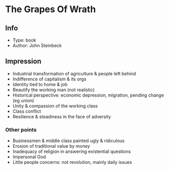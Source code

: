 # The Grapes Of Wrath

## Info
- Type: book
- Author: John Steinbeck

## Impression
- Industrial transformation of agriculture & people left behind
- Indifference of capitalism & its orgs
- Identity tied to home & job
- Beautify the working man (not realistic)
- Historical perspective: economic depression, migration, pending change (eg union)
- Unity & compassion of the working class
- Class conflict
- Resilience & steadiness in the face of adversity
### Other points
- Businessmen & middle class painted ugly & ridiculous
- Erosion of traditional value by money
- Inadequacy of religion in answering existential questions
- Impersonal God
- Little people concerns: not revolution, mainly daily issues
